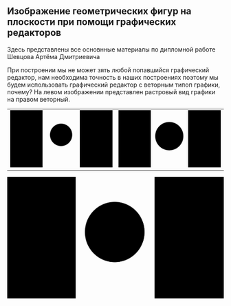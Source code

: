 ## Изображение геометрических фигур на плоскости при помощи графических редакторов

Здесь представлены все основнные материалы по дипломной работе Шевцова Артёма Дмитриевича

При построении мы не может зять любой попавшийся графический редактор, нам необходима точность в наших построениях поэтому мы будем использовать графический редактор с веторным типоп графики, почему? На левом изображении представлен растровый вид графики на правом веторный.
<table cols=2>
  <tr>
    <td><img src="https://github.com/Artiom1212/Diplom-material-Graf/blob/main/Rastr.gif"></td>
    <td><img src="https://github.com/Artiom1212/Diplom-material-Graf/blob/main/Vectr.gif"></td>
  </tr>
</table>
<img src="https://github.com/Artiom1212/Diplom-material-Graf/blob/main/Vectr.gif">


